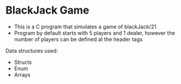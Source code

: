 # BlackJack Game

- This is a C program that simulates a game of blackJack/21
- Program by default starts with 5 players and 1 dealer, however the number of players can be defined at the header tags

Data structures used:

- Structs
- Enum
- Arrays


